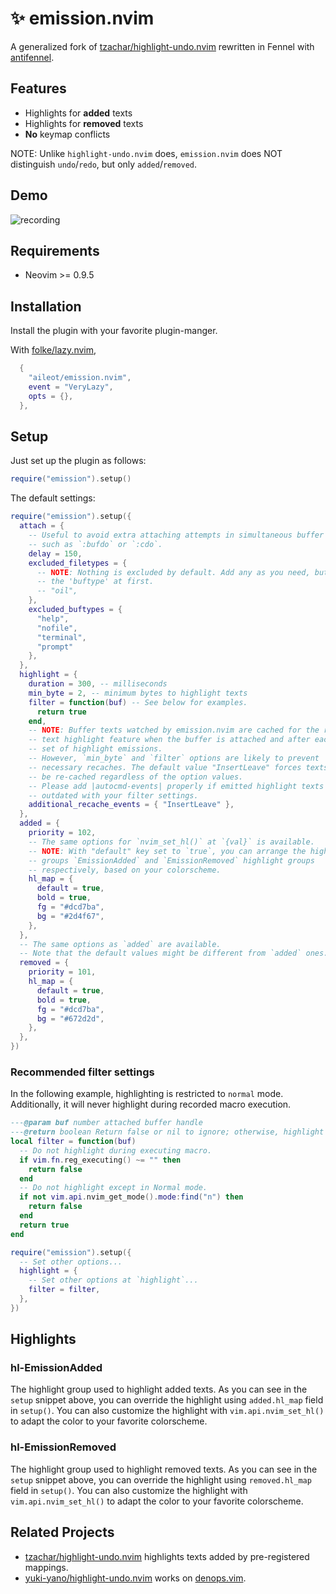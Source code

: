 # ✨ emission.nvim

A generalized fork of
[tzachar/highlight-undo.nvim]
rewritten in Fennel with
[antifennel].

## Features

- Highlights for **added** texts
- Highlights for **removed** texts
- **No** keymap conflicts

NOTE: Unlike `highlight-undo.nvim` does, `emission.nvim` does NOT distinguish
`undo`/`redo`, but only `added`/`removed`.

## Demo

<!-- TODO: Replace demo with asciinema -->

![recording](https://github.com/tzachar/highlight-undo.nvim/assets/4946827/81b85a3b-b563-4e97-b4e1-7a48d0d2f912)

## Requirements

- Neovim >= 0.9.5

## Installation

Install the plugin with your favorite plugin-manger.

With [folke/lazy.nvim],

```lua
  {
    "aileot/emission.nvim",
    event = "VeryLazy",
    opts = {},
  },
```

## Setup

Just set up the plugin as follows:

```lua
require("emission").setup()
```

The default settings:

```lua
require("emission").setup({
  attach = {
    -- Useful to avoid extra attaching attempts in simultaneous buffer editing
    -- such as `:bufdo` or `:cdo`.
    delay = 150,
    excluded_filetypes = {
      -- NOTE: Nothing is excluded by default. Add any as you need, but check
      -- the 'buftype' at first.
      -- "oil",
    },
    excluded_buftypes = {
      "help",
      "nofile",
      "terminal",
      "prompt"
    },
  },
  highlight = {
    duration = 300, -- milliseconds
    min_byte = 2, -- minimum bytes to highlight texts
    filter = function(buf) -- See below for examples.
      return true
    end,
    -- NOTE: Buffer texts watched by emission.nvim are cached for the removed
    -- text highlight feature when the buffer is attached and after each
    -- set of highlight emissions.
    -- However, `min_byte` and `filter` options are likely to prevent
    -- necessary recaches. The default value "InsertLeave" forces texts to
    -- be re-cached regardless of the option values.
    -- Please add |autocmd-events| properly if emitted highlight texts are
    -- outdated with your filter settings.
    additional_recache_events = { "InsertLeave" },
  },
  added = {
    priority = 102,
    -- The same options for `nvim_set_hl()` at `{val}` is available.
    -- NOTE: With "default" key set to `true`, you can arrange the highlight
    -- groups `EmissionAdded` and `EmissionRemoved` highlight groups
    -- respectively, based on your colorscheme.
    hl_map = {
      default = true,
      bold = true,
      fg = "#dcd7ba",
      bg = "#2d4f67",
    },
  },
  -- The same options as `added` are available.
  -- Note that the default values might be different from `added` ones.
  removed = {
    priority = 101,
    hl_map = {
      default = true,
      bold = true,
      fg = "#dcd7ba",
      bg = "#672d2d",
    },
  },
})
```

### Recommended filter settings

In the following example, highlighting is restricted to `normal` mode.
Additionally, it will never highlight during recorded macro execution.

```lua
---@param buf number attached buffer handle
---@return boolean Return false or nil to ignore; otherwise, highlight texts
local filter = function(buf)
  -- Do not highlight during executing macro.
  if vim.fn.reg_executing() ~= "" then
    return false
  end
  -- Do not highlight except in Normal mode.
  if not vim.api.nvim_get_mode().mode:find("n") then
    return false
  end
  return true
end

require("emission").setup({
  -- Set other options...
  highlight = {
    -- Set other options at `highlight`...
    filter = filter,
  },
})
```

## Highlights

### hl-EmissionAdded

The highlight group used to highlight added texts.
As you can see in the `setup` snippet above, you can override the highlight
using `added.hl_map` field in `setup()`.
You can also customize the highlight with `vim.api.nvim_set_hl()`
to adapt the color to your favorite colorscheme.

### hl-EmissionRemoved

The highlight group used to highlight removed texts.
As you can see in the `setup` snippet above, you can override the highlight
using `removed.hl_map` field in `setup()`.
You can also customize the highlight with `vim.api.nvim_set_hl()`
to adapt the color to your favorite colorscheme.

## Related Projects

- [tzachar/highlight-undo.nvim]
  highlights texts added by pre-registered mappings.
- [yuki-yano/highlight-undo.nvim]
  works on [denops.vim].

[antifennel]: https://git.sr.ht/~technomancy/antifennel
[denops.vim]: https://github.com/vim-denops/denops.vim
[folke/lazy.nvim]: https://github.com/folke/lazy.nvim
[tzachar/highlight-undo.nvim]: https://github.com/tzachar/highlight-undo.nvim
[yuki-yano/highlight-undo.nvim]: https://github.com/yuki-yano/highlight-undo.nvim
